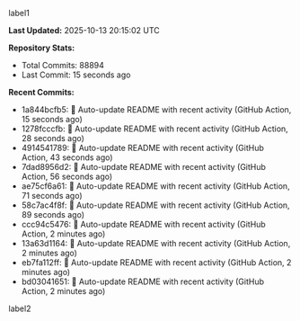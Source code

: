 
label1 
<!-- ACTIVITY_START -->
**Last Updated:** 2025-10-13 20:15:02 UTC

**Repository Stats:**
- Total Commits: 88894
- Last Commit: 15 seconds ago

**Recent Commits:**
- 1a844bcfb5: 🤖 Auto-update README with recent activity (GitHub Action, 15 seconds ago)
- 1278fcccfb: 🤖 Auto-update README with recent activity (GitHub Action, 28 seconds ago)
- 4914541789: 🤖 Auto-update README with recent activity (GitHub Action, 43 seconds ago)
- 7dad8956d2: 🤖 Auto-update README with recent activity (GitHub Action, 56 seconds ago)
- ae75cf6a61: 🤖 Auto-update README with recent activity (GitHub Action, 71 seconds ago)
- 58c7ac4f8f: 🤖 Auto-update README with recent activity (GitHub Action, 89 seconds ago)
- ccc94c5476: 🤖 Auto-update README with recent activity (GitHub Action, 2 minutes ago)
- 13a63d1164: 🤖 Auto-update README with recent activity (GitHub Action, 2 minutes ago)
- eb7fa112ff: 🤖 Auto-update README with recent activity (GitHub Action, 2 minutes ago)
- bd03041651: 🤖 Auto-update README with recent activity (GitHub Action, 2 minutes ago)
<!-- ACTIVITY_END -->

label2
